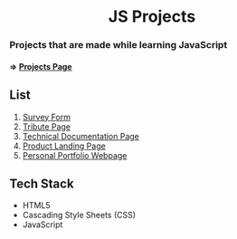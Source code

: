 <h1 align="center">JS Projects</h1>
<h3>Projects that are made while learning JavaScript</h3>

#### => <a href="https://kattasahan.github.io/js-projects/">Projects Page</a>
    
## List
<ol>
    <li><a href="https://kattasahan.github.io/js-projects/components/survey-form/" >Survey Form</a></li>
    <li><a href="https://kattasahan.github.io/js-projects/components/tribute-page/" >Tribute Page</a></li>
    <li><a href="https://kattasahan.github.io/js-projects/components/technical-documentation-page/" >Technical Documentation Page</a></li>
    <li><a href="https://kattasahan.github.io/js-projects/components/product-landing-page/" >Product Landing Page</a></li>
    <li><a href="https://kattasahan.github.io/js-projects/components/portfolio/" >Personal Portfolio Webpage</a></li>
</ol>

## Tech Stack
<ul> 
<li>HTML5</li>
<li>Cascading Style Sheets (CSS)</li>
<li>JavaScript</li>
</ul>
